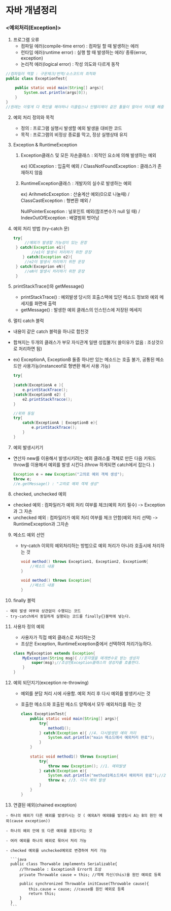 # 자바 개념정리

### <예외처리(Exception)>

1. 프로그램 오류
   * 컴파일 에러(compile-time error) : 컴파일 할 때 발생하는 에러
   * 런타임 에러(runtime error) : 실행 할 때 발생하는 에러/ 종류(error, exception)
   * 논리적 에러(logical error) : 작성 의도와 다르게 동작

``` java
//컴파일러 역할 : 구문체크/번역/소스코드의 최적화 
public class ExceptionTest{

	public static void main(String[] args){
		System.out.println(args[0]);
    }
}
//원래는 이렇게 다 확인을 해야하나 이클립스나 인텔리제이 같은 툴들이 알아서 처리를 해줌
```

2. 예외 처리 정의와 목적

   - 정의 : 프로그램 실행시 발생할 예외 발생을 대비한 코드
   - 목적 : 프로그램의 비정상 종료를 막고, 정상 실행상태 유지

3. Exception & RuntimeException

   1. Exception클래스 및 모든 자손클래스 : 외적인 요소에 의해 발생하는 예외

      ex) IOException : 입출력 예외 / ClassNotFoundException : 클래스가 존재하지 않음

   2. RuntimeException클래스 : 개발자의 실수로 발생하는 예외

      ex) ArihmeticException : 산술계산 예외(0으로 나눌때) / ClassCastException : 형변환 예외 / 

      NullPointerException : 널포인트 예외(참조변수가 null 일 때) / IndexOutOfException : 배열범위 벗어남

4. 예외 처리 방법 (try-catch 문)

   ```java
   try{
       	//예외가 발생할 가능성이 있는 문장
   	} catch(Exception e1){
           //e1이 발생시 처리하기 위한 문장
       } catch(Exception e2){
   		//e2이 발생시 처리하기 위한 문장    
   	} catch(Exceprion eN){
       	//eN이 발생시 처리하기 위한 문장
   	}
   
   ```

5. printStackTrace()와 getMessage()

   - printStackTrace() : 예외발생 당시의 호출스택에 있던 메소드 정보와 예외 메세지를 화면에 출력
   - getMessage() : 발생한 예외 클래스의 인스턴스에 저장된 메세지

6.  멀티 catch 블럭

   - 내용이 같은 catch 블럭을 하나로 합친것

   - 합쳐지는 두개의 클래스가 부모 자식관계 일땐 성립불가( 쓸이유가 없음 : 조상것으로 처리하면 됨)

   - ex) ExceptionA, ExceptionB 둘중 하나만 있는 메소드는 호출 불가, 공통된 메소드만 사용가능(instanceof로 형변환 해서 사용 가능)

     ```java
     try{
         
     }catch(ExceptionA e ){
         e.printStackTrace();
     }catch(ExceptionB e2) {
         e2.printStackTracce();
     }
     
     //위와 동일
     try{
         catch(ExceptionA | ExceptionB e){
             e.printStackTrace();
         }
     }
     ```

7.  예외 발생시키기

   - 연산자 new를 이용해서 발생시키려는 예외 클래스를 객체로 만든 다음 키워드 throw를 이용해서 예외를 발생 시킨다.(throw 하게되면 catch에서 잡는다. )

     ```java
     Exception e = new Exception("고의로 예외 객체 생성");
     throw e;
     //e.getMessage() : "고의로 예외 객체 생성"
     ```

8.  checked, unchecked 예외

   - checked 예외 : 컴파일러가 예외 처리 여부를 체크(예외 처리 필수) -> Exception과 그 자손
   - unchecked 예외 : 컴파일러가 예외 처리 여부를 체크 안함(예외 처리 선택) -> RuntimeException과 그자손

9. 메소드 예외 선언

   - try-catch 이외의 예외처리하는 방법으로 예외 처리가 아니라 호출시에 처리하는 것  

     ```java
     void method() throws Exception1, Exception2, ExceptionN{
         //메소드 내용
     }
     
     void method() throws Exception{
         //메소드 내용
     }
     ```

10.  finally 블럭

    - 예외 발생 여부와 상관없이 수행되는 코드
    - try-catch에서 동일하게 실행되는 코드를 finally{}블럭에 넣는다.

11. 사용자 정의 예외

    - 사용자가 직접 예외 클래스로 처리하는것
    - 조상은 Exception, RuntimeException중에서 선택하여 처리가능하다.

    ```java
    class MyException extends Exception{
        MyException(String msg){ //문자열을 매개변수로 받는 생성자
            super(msg);//조상인Exception클래스의 생성자를 호출한다.
        }
    }
    ```

12. 예외 되던지기(exception re-throwing)

    - 예외를 분담 처리 시에 사용함. 예외 처리 후 다시 예외를 발생키시는 것

    - 호출한 메소드와 호출된 메소드 양쪽에서 모두 예외처리를 하는 것

      ```java
      class ExceptionTest{
          public static void main(String[] args){
              try{
                  method1();
              } catch(Exception e){ //4. 다시발생된 예외 처리
                  System.out.println("main 메소드에서 예외처리 완료");
              }
          }
          
          static void method1() throws Exception{
              try{
                  throw new Exception(); //1. 예외발생
              } catch(Exception e){
                  System.out.println("method1메소드에서 예외처리 완료");//2. 예외처리
                  throw e; //3. 다시 예외 발생
              }
          }
      }
      ```

13.  연결된 예외(chained exception)

    - 하나의 예외가 다른 예외를 발생키시는 것 ( 예외A가 예외B를 발생킬시 A는 B의 원인 예외(cause exception))

    - 하나의 예외 안에 또 다른 예외를 포함시키는 것

    - 여러 예외를 하나의 예외로 묶어서 처리 가능

    - checked 예외를 unchecked예외로 변경하여 처리 가능

      ```java
      public class Thorwable implements Serializable{
          //Throwable : Exception과 Error의 조상
          private Throwable cause = this; //객체 자신(this)을 원인 예외로 등록
          
          public synchronized Throwable initCause(Throwable cause){
              this.cause = cause; //cause를 원인 예외로 등록
              return this;
          }
      }
      ```

      

